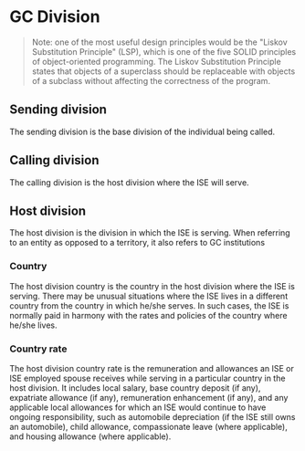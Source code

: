 # GC Division

>Note: one of the most useful design principles would be the "Liskov Substitution Principle" (LSP), which is one of the five SOLID principles of object-oriented programming. The Liskov Substitution Principle states that objects of a superclass should be replaceable with objects of a subclass without affecting the correctness of the program.

## Sending division

The sending division is the base division of the individual being called.

## Calling division

The calling division is the host division where the ISE will serve.

## Host division

The host division is the division in which the ISE is serving. When referring to an entity as opposed to a territory, it also refers to GC institutions

<!--Why exactly do GC institutions get clustered with divisions? Is it a financial arangement, historical categorization? What is the benefit to doing so and how hard would it be to modularize these organizations while maintaining the infraestructure to support them?-->

### Country
The host division country is the country in the host division where the ISE is serving. There may be unusual situations where the ISE lives in a different country from the country in which he/she serves. In such cases, the ISE is normally paid in harmony with the rates and policies of the country where he/she lives.

### Country rate
The host division country rate is the remuneration and allowances an ISE or ISE employed spouse receives while serving in a particular country in the host division. It includes local salary, base country deposit (if any), expatriate allowance (if any), remuneration enhancement (if any), and any applicable local allowances for which an ISE would continue to have ongoing responsibility, such as automobile depreciation (if the ISE still owns an automobile), child allowance, compassionate leave (where applicable), and housing allowance (where applicable).

